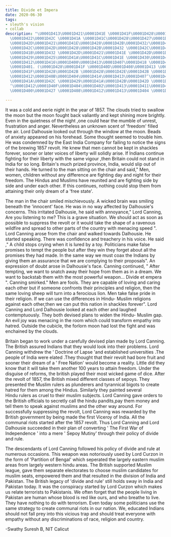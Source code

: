 ```yaml
---
title: Divide et Impera
date: 2020-06-30
tags:
- sleuth's vision
- collab
description: "\U0001D413\U0001D421\U0001D41E \U0001D41F\U0001D428\U0001D425\U0001D425\U0001D428\U0001D430\U0001D422\U0001D427\U0001D420
  \U0001D422\U0001D42C \U0001D41A \U0001D41C\U0001D428\U0001D427\U0001D42C\U0001D429\U0001D422\U0001D42B\U0001D41A\U0001D41C\U0001D432
  \U0001D42D\U0001D421\U0001D41E\U0001D428\U0001D42B\U0001D432/\U0001D428\U0001D42B\U0001D422\U0001D420\U0001D422\U0001D427\U0001D41A\U0001D425
  \U0001D42C\U0001D42D\U0001D428\U0001D42B\U0001D432 \U0001D42C\U0001D42E\U0001D41B\U0001D426\U0001D422\U0001D42D\U0001D42D\U0001D41E\U0001D41D
  \U0001D41B\U0001D432 \U0001D42D\U0001D421\U0001D41E \U0001D42D\U0001D421\U0001D422\U0001D42B\U0001D41D
  \U0001D429\U0001D425\U0001D41A\U0001D41C\U0001D41E \U0001D430\U0001D422\U0001D427\U0001D427\U0001D41E\U0001D42B,
  \U0001D412\U0001D416\U0001D400\U0001D413\U0001D407\U0001D418 \U0001D412\U0001D414\U0001D411\U0001D404\U0001D412\U0001D407
  \U0001D401. (\U0001D428\U0001D41F \U0001D40D\U0001D408\U0001D413 \U0001D402\U0001D41A\U0001D425\U0001D422\U0001D41C\U0001D42E\U0001D42D)
  \U0001D41F\U0001D428\U0001D42B \U0001D428\U0001D42E\U0001D42B \U0001D41E\U0001D42F\U0001D41E\U0001D427\U0001D42D
  \U0001D412\U0001D40B\U0001D404\U0001D414\U0001D413\U0001D407’\U0001D412 \U0001D415\U0001D408\U0001D412\U0001D408\U0001D40E\U0001D40D,
  \U0001D41A\U0001D42C \U0001D429\U0001D41A\U0001D42B\U0001D42D \U0001D428\U0001D41F
  ‘\U0001D412\U0001D40F\U0001D404\U0001D402\U0001D413\U0001D411\U0001D414\U0001D40C-
  \U0001D400\U0001D427 \U0001D408\U0001D412\U0001D413\U0001D404 \U0001D402\U0001D428\U0001D425\U0001D425\U0001D41A\U0001D41B\U0001D428\U0001D42B\U0001D41A\U0001D42D\U0001D422\U0001D428\U0001D427’."

---
```

It was a cold and eerie night in the year of 1857. The clouds tried to swallow the moon but the moon fought back valiantly and kept shining more brightly. Even in the quietness of the night ,one could hear the mumble of unrest, frustration and anger. Nevertheless an unknown scent of 'freedom' filled the air. Lord Dalhousie looked out through the window at the moon. Beads of anxiety appeared on his forehead. Some thought seemed to trouble him. He was condemned by the East India Company for failing to notice the signs of the brewing 1857 revolt. He knew that men cannot be kept in shackles forever, sooner or later voices of liberty will solidly arise. If Indians continue fighting for their liberty with the same vigour ,then Britain could not stand in India for so long. Britain's much prized province, India, would slip out of their hands. He turned to the man sitting on the chair and said," Men, women, children without any difference are fighting day and night for their freedom. The Hindus and Muslims have reunited and are fighting side by side and under each other. If this continues, nothing could stop them from attaining their only dream of a 'free state'.

The man in the chair smiled mischievously. A wicked brain was smiling beneath the 'innocent' face. He was in no way affected by Dalhousie's concerns. This irritated Dalhousie, he said with annoyance," Lord Canning, Are you listening to me? This is a grave situation. We should act as soon as possible to suppress the revolt or it would take the shape of a ravenous wildfire and spread to other parts of the country with menacing speed ". Lord Canning arose from the chair and walked towards Dalhousie. He started speaking. There was confidence and treachery in his voice. He said ," A child stops crying when it is lured by a toy. Politicians make false promises to tempt the people but after they win they forget about all the promises they had made. In the same way we must coax the Indians by giving them an assurance that we are complying to their proposals". An expression of doubt arose in Dalhousie's face. Canning continued, " After tempting, we want to snatch away their hope from them as in a dream. We want to backstab them with the most powerful weapon… Divide et empera ". Canning smirked." Men are fools. They are capable of loving and caring each other but if someone confronts their principles and religion, then the same loving sheep will turn into a ferocious lion. Men take false pride in their religion. If we can use the differences in Hindu- Muslim religions against each other,then we can put this nation in shackles forever". Lord Canning and Lord Dalhousie looked at each other and laughed contemptuously. They both devised plans to widen the Hindu- Muslim gap. An evil joy was menacing in the room which could transform empathy into hatred. Outside the cubicle, the forlorn moon had lost the fight and was enchained by the clouds.

Britain began to work under a carefully devised plan made by Lord Canning. The British assured Indians that they would look into their problems. Lord Canning withdrew the ' Doctrine of Lapse 'and established universities .The people of India were elated .They thought that their revolt had bore fruit and sooner their dream of a ' Free Nation' would become a reality. Little did they know that it will take them another 100 years to attain freedom. Under the disguise of reforms, the british played their most wicked game of dice. After the revolt of 1857, the British mixed different classes of sepoys. They presented the Muslim rulers as plunderers and tyrannical bigots to create hatred for them among the Hindus. Similarly they painted several  
Hindu rulers as cruel to their muslim subjects. Lord Canning gave orders to the British officials to secretly call the hindu pandits,pay them money and tell them to speak against muslims and the other way around. For successfully suppressing the revolt, Lord Canning was rewarded by the British government by being made the first Viceroy of India. All the communal riots started after the 1857 revolt. Thus Lord Canning and Lord Dalhousie succeeded in their plan of converting ' The First War of Independence ' into a mere ' Sepoy Mutiny' through their policy of divide and rule.

The descendants of Lord Canning followed his policy of divide and rule at numerous occasions. This weapon was notoriously used by Lord Curzon in the form of 'Partition of Bengal' which seperated the largely eastern muslim areas from largely western hindu areas. The British supported Muslim league, gave them separate electorates to choose muslim candidates for muslim seats, empowered them and that resulted in the division of India and Pakistan. The British legacy of 'divide and rule' still holds sway in India and Pakistan today. It was the conspiracy started by Lord Curzon which makes us relate terrorists to Pakistanis. We often forget that the people living in Pakistan are human whose blood is red like ours, and who breathe to live. They have nothing to do with terrorism. Even today some politicians use the same strategy to create communal riots in our nation. We, educated Indians should not fall prey into this vicious trap and should treat everyone with empathy without any discriminations of race, religion and country.

\-Swathy Suresh B, NIT Calicut